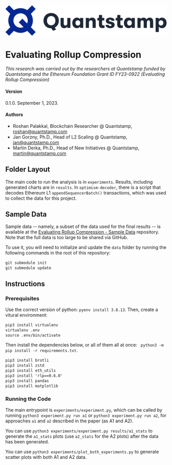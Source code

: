 <img src="./images/quantstamp-logo.svg" width="512em">

# Evaluating Rollup Compression

*This research was carried out by the researchers at Quantstamp funded by Quantstamp and the Ethereum Foundation Grant ID FY23-0922 (Evaluating Rollup Compression)*

#### Version
0.1.0. September 1, 2023.

#### Authors
- Roshan Palakkal, Blockchain Researcher @ Quantstamp, [roshan@quantstamp.com](mailto:roshan@quantstamp.com?subject=Rollup%20Security%20Framework)
- Jan Gorzny, Ph.D., Head of L2 Scaling @ Quantstamp, [jan@quantstamp.com](mailto:jan@quantstamp.com?subject=Rollup%20Security%20Framework)
- Martin Derka, Ph.D., Head of New Initiatives @ Quantstamp, [martin@quantstamp.com](mailto:martin@quantstamp.com?subject=Rollup%20Security%20Framework)

## Folder Layout

The main code to run the analysis is in `experiments`.
Results, including generated charts are in `results`.
In `optimism-decoder`, there is a script that decodes Ethereum L1 `appendSequencerBatch()` transactions, which was used to collect the data for this project.

## Sample Data
Sample data -- namely, a subset of the data used for the final results -- is available at the [Evaluating Rollup Compression - Sample Data](https://github.com/quantstamp/l2-compression-data) repository. Note that the full data is too large to be shared via GitHub.

To use it, you will need to initialize and update the `data` folder by running the following commands in the root of this repository:

```
git submodule init
git submodule update
```

## Instructions

### Prerequisites
Use the correct version of python: `pyenv install 3.8.13`.
Then, create a vitural environment:
```
pip3 install virtualenv
virtualenv .env 
source .env/bin/activate
```

Then install the dependencies below, or all of them all at once: ` python3 -m pip install -r requirements.txt`.
```
pip3 install brotli
pip3 install zstd
pip3 install eth_utils
pip3 install 'rlp==0.6.0'
pip3 install pandas
pip3 install matplotlib
```

### Running the Code

The main entrypoint is `experiments/experiment.py`, which can be called by running `python3 experiment.py run a1` or `python3 experiment.py run a2`, for approaches `a1` and `a2` described in the paper (as A1 and A2).

You can use `python3 experiments/experiment.py results/a1_stats` to generate the `a1_stats` plots (use `a2_stats` for the A2 plots) after the data has been generated.

You can use `python3 experiments/plot_both_experiments.py` to generate scatter plots with both A1 and A2 data.


